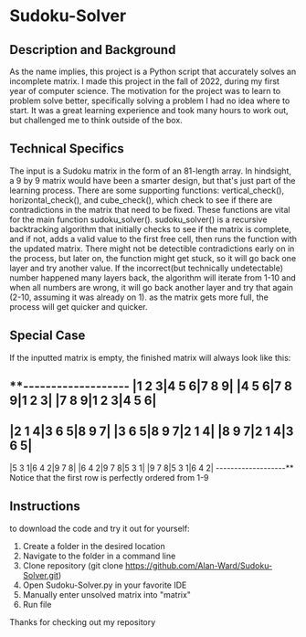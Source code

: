 # Sudoku-Solver

## Description and Background
As the name implies, this project is a Python script that accurately solves an incomplete matrix. I made this project in the fall of 2022, during my first year of computer science. The motivation for the project was to learn to problem solve better, specifically solving a problem I had no idea where to start. It was a great learning experience and took many hours to work out, but challenged me to think outside of the box. 

## Technical Specifics 
The input is a Sudoku matrix in the form of an 81-length array. In hindsight, a 9 by 9 matrix would have been a smarter design, but that's just part of the learning process. There are some supporting functions: vertical_check(), horizontal_check(), and cube_check(), which check to see if there are contradictions in the matrix that need to be fixed. These functions are vital for the main function sudoku_solver(). sudoku_solver() is a recursive backtracking algorithm that initially checks to see if the matrix is complete, and if not, adds a valid value to the first free cell, then runs the function with the updated matrix. There might not be detectible contradictions early on in the process, but later on, the function might get stuck, so it will go back one layer and try another value. If the incorrect(but technically undetectable) number happened many layers back, the algorithm will iterate from 1-10 and when all numbers are wrong, it will go back another layer and try that again (2-10, assuming it was already on 1). as the matrix gets more full, the process will get quicker and quicker.

## Special Case

If the inputted matrix is empty, the finished matrix will always look like this:

**-------------------
|1 2 3|4 5 6|7 8 9|
|4 5 6|7 8 9|1 2 3|
|7 8 9|1 2 3|4 5 6|
-------------------
|2 1 4|3 6 5|8 9 7|
|3 6 5|8 9 7|2 1 4|
|8 9 7|2 1 4|3 6 5|
-------------------
|5 3 1|6 4 2|9 7 8|
|6 4 2|9 7 8|5 3 1|
|9 7 8|5 3 1|6 4 2|
-------------------**
Notice that the first row is perfectly ordered from 1-9


## Instructions
to download the code and try it out for yourself:
1. Create a folder in the desired location
2. Navigate to the folder in a command line
3. Clone repository (git clone https://github.com/Alan-Ward/Sudoku-Solver.git)
4. Open Sudoku-Solver.py in your favorite IDE
5. Manually enter unsolved matrix into "matrix"
6. Run file

Thanks for checking out my repository
